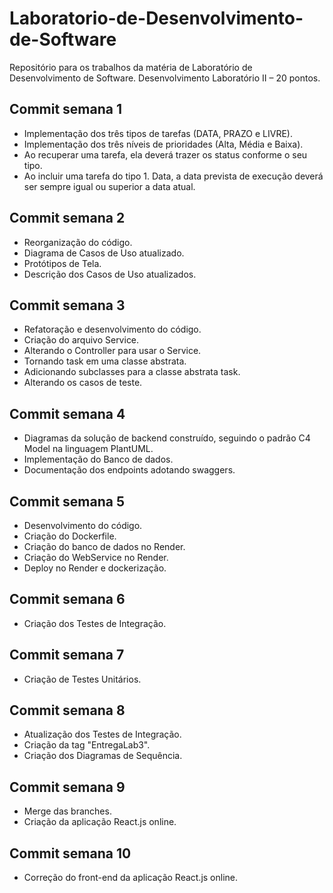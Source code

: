 # Laboratorio-de-Desenvolvimento-de-Software
Repositório para os trabalhos da matéria de Laboratório de Desenvolvimento de Software. Desenvolvimento Laboratório II – 20 pontos.
## Commit semana 1
* Implementação dos três tipos de tarefas (DATA, PRAZO e LIVRE).
* Implementação dos três níveis de prioridades (Alta, Média e Baixa).
* Ao recuperar uma tarefa, ela deverá trazer os status conforme o seu tipo.
* Ao incluir uma tarefa do tipo 1. Data, a data prevista de execução deverá ser sempre igual ou superior a data atual.
## Commit semana 2
* Reorganização do código.
* Diagrama de Casos de Uso atualizado.
* Protótipos de Tela.
* Descrição dos Casos de Uso atualizados.
## Commit semana 3
* Refatoração e desenvolvimento do código.
* Criação do arquivo Service.
* Alterando o Controller para usar o Service.
* Tornando task em uma classe abstrata.
* Adicionando subclasses para a classe abstrata task.
* Alterando os casos de teste.
## Commit semana 4
* Diagramas da solução de backend construído, seguindo o padrão C4 Model na linguagem PlantUML.
* Implementação do Banco de dados.
* Documentação dos endpoints adotando swaggers.
## Commit semana 5
* Desenvolvimento do código.
* Criação do Dockerfile.
* Criação do banco de dados no Render.
* Criação do WebService no Render.
* Deploy no Render e dockerização.
## Commit semana 6
* Criação dos Testes de Integração.
## Commit semana 7
* Criação de Testes Unitários.
## Commit semana 8
* Atualização dos Testes de Integração.
* Criação da tag "EntregaLab3".
* Criação dos Diagramas de Sequência.
## Commit semana 9
* Merge das branches.
* Criação da aplicação React.js online.
## Commit semana 10
* Correção do front-end da aplicação React.js online.
